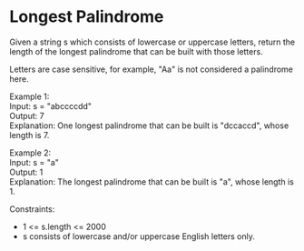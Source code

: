 # Longest Palindrome

Given a string s which consists of lowercase or uppercase letters, return the length of the longest palindrome that can be built with those letters.

Letters are case sensitive, for example, "Aa" is not considered a palindrome here.

Example 1:  
Input: s = "abccccdd"  
Output: 7  
Explanation: One longest palindrome that can be built is "dccaccd", whose length is 7.

Example 2:  
Input: s = "a"  
Output: 1  
Explanation: The longest palindrome that can be built is "a", whose length is 1.

Constraints:

- 1 <= s.length <= 2000
- s consists of lowercase and/or uppercase English letters only.
